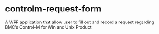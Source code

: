 # controlm-request-form
A WPF application that allow user to fill out and record a request regarding BMC's Control-M for Win and Unix Product
